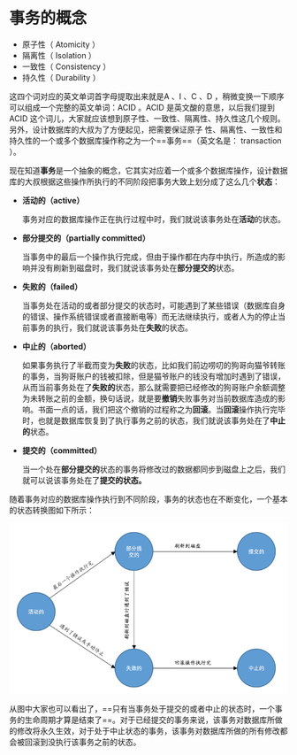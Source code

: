 # 事务的概念



* 原子性（ Atomicity ）
* 隔离性（ Isolation ）
* 一致性（ Consistency ）
* 持久性（ Durability ）

这四个词对应的英文单词首字母提取出来就是A 、I 、C 、D ，稍微变换一下顺序可以组成一个完整的英文单词：ACID 。ACID 是英文酸的意思，以后我们提到ACID 这个词儿，大家就应该想到原子性、一致性、隔离性、持久性这几个规则。另外，设计数据库的大叔为了方便起见，把需要保证原子
性、隔离性、一致性和持久性的一个或多个数据库操作称之为一个==事务==（英文名是： transaction ）。

现在知道**事务**是一个抽象的概念，它其实对应着一个或多个数据库操作，设计数据库的大叔根据这些操作所执行的不同阶段把事务大致上划分成了这么几个**状态**：

* **活动的（active）**

  事务对应的数据库操作正在执行过程中时，我们就说该事务处在**活动**的状态。

* **部分提交的（partially committed）**

  当事务中的最后一个操作执行完成，但由于操作都在内存中执行，所造成的影响并没有刷新到磁盘时，我们就说该事务处在**部分提交的**状态。

* **失败的（failed）**

  当事务处在活动的或者部分提交的状态时，可能遇到了某些错误（数据库自身的错误、操作系统错误或者直接断电等）而无法继续执行，或者人为的停止当前事务的执行，我们就说该事务处在**失败**的状态。

* **中止的（aborted）**

  如果事务执行了半截而变为**失败**的状态，比如我们前边唠叨的狗哥向猫爷转账的事务，当狗哥账户的钱被扣除，但是猫爷账户的钱没有增加时遇到了错误，从而当前事务处在了**失败的**状态，那么就需要把已经修改的狗哥账户余额调整为未转账之前的金额，换句话说，就是要**撤销**失败事务对当前数据库造成的影响。书面一点的话，我们把这个撤销的过程称之为**回滚**。当**回滚**操作执行完毕时，也就是数据库恢复到了执行事务之前的状态，我们就说该事务处在了**中止的**状态。

* **提交的（committed）**

  当一个处在**部分提交的**状态的事务将修改过的数据都同步到磁盘上之后，我们就可以说该事务处在了**提交的状态。**

随着事务对应的数据库操作执行到不同阶段，事务的状态也在不断变化，一个基本的状态转换图如下所示：

![image-20221019152732882](https://raw.githubusercontent.com/Eneru7/img/main/img_folder/image-20221019152732882.png)

从图中大家也可以看出了，==只有当事务处于提交的或者中止的状态时，一个事务的生命周期才算是结束了==。对于已经提交的事务来说，该事务对数据库所做的修改将永久生效，对于处于中止状态的事务，该事务对数据库所做的所有修改都会被回滚到没执行该事务之前的状态。






